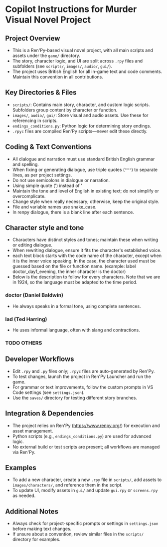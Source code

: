 # Copilot Instructions for Murder Visual Novel Project

## Project Overview
- This is a Ren'Py-based visual novel project, with all main scripts and assets under the `game/` directory.
- The story, character logic, and UI are split across `.rpy` files and subfolders (see `scripts/`, `images/`, `audio/`, `gui/`).
- The project uses British English for all in-game text and code comments. Maintain this convention in all contributions.

## Key Directories & Files
- `scripts/`: Contains main story, character, and custom logic scripts. Subfolders group content by character or function.
- `images/`, `audio/`, `gui/`: Store visual and audio assets. Use these for referencing in scripts.
- `endings_conditions.py`: Python logic for determining story endings.
- `.rpyc` files are compiled Ren'Py scripts—never edit these directly.

## Coding & Text Conventions
- All dialogue and narration must use standard British English grammar and spelling.
- When fixing or generating dialogue, use triple quotes (`"""`) to separate lines, as per project settings.
- Do not use semicolons in dialogue or narration.
- Using simple quote (') instead of ’
- Maintain the tone and level of English in existing text; do not simplify or overcomplicate.
- Change style when really necessary; otherwise, keep the original style.
- File and variable names use snake_case.
- In renpy dialogue, there is a blank line after each sentence.

## Character style and tone
- Characters have distinct styles and tones; maintain these when writing or editing dialogue.
- When rewriting dialogue, ensure it fits the character's established voice.
- each text block starts with the code name of the character, except when it is the inner voice speaking. In the case, the character used must be guessed based on the file or function name. (example: label doctor_day1_evening, the inner character is the doctor)
- Below is the description to follow for every characters. Note that we are in 1924, so the language must be adapted to the time period.

### doctor (Daniel Baldwin)
- He always speaks in a formal tone, using complete sentences.

### lad (Ted Harring)
- He uses informal language, often with slang and contractions.

### TODO OTHERS


## Developer Workflows
- Edit `.rpy` and `.py` files only; `.rpyc` files are auto-generated by Ren'Py.
- To test changes, launch the project in Ren'Py Launcher and run the game.
- For grammar or text improvements, follow the custom prompts in VS Code settings (see `settings.json`).
- Use the `saves/` directory for testing different story branches.

## Integration & Dependencies
- The project relies on Ren'Py (https://www.renpy.org/) for execution and asset management.
- Python scripts (e.g., `endings_conditions.py`) are used for advanced logic.
- No external build or test scripts are present; all workflows are managed via Ren'Py.

## Examples
- To add a new character, create a new `.rpy` file in `scripts/`, add assets to `images/characters/`, and reference them in the script.
- To update UI, modify assets in `gui/` and update `gui.rpy` or `screens.rpy` as needed.

## Additional Notes
- Always check for project-specific prompts or settings in `settings.json` before making text changes.
- If unsure about a convention, review similar files in the `scripts/` directory for examples.
